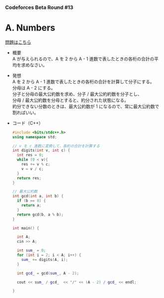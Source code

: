### Codeforces Beta Round #13

# A. Numbers

  [問題はこちら](https://codeforces.com/problemset/problem/13/A)

- 概要<br>
  A が与えられるので、A を 2 から A - 1 進数で表したときの各桁の合計の平均を求めなさい。


- 発想<br>
  A を 2 から A - 1 進数で表したときの各桁の合計を計算して分子にする。<br>
  分母は A - 2 にする。<br>
  分子と分母の最大公約数を求め、分子 / 最大公約約数を分子とし、<br>
  分母 / 最大公約数を分母とすると、約分された状態になる。<br>
  約分できない分数のときは、最大公約数が 1 になるので、常に最大公約数で割ればいい。


- コード（C++）

  ```cpp
  #include <bits/stdc++.h>
  using namespace std;

  // v を c 進数に変換して、各桁の合計を計算する
  int digits(int v, int c) {
    int res = 0;
    while (0 < v){
      res += v % c;
      v = v / c;
    }
    return res;
  }

  // 最大公約数
  int gcd(int a, int b) {
    if (b == 0) {
      return a;
    }
    return gcd(b, a % b);
  }

  int main() {

    int A;
    cin >> A;

    int sum_ = 0;
    for (int i = 2; i < A; i++) {
      sum_ += digits(A, i);
    }

    int gcd_ = gcd(sum_, A - 2);

    cout << sum_ / gcd_  << "/" << (A - 2) / gcd_ << endl;

  }
  ```
